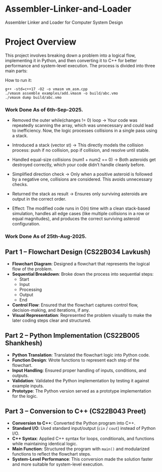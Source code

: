 # Assembler-Linker-and-Loader
Assembler Linker and Loader for Computer System Design

# Project Overview

This project involves breaking down a problem into a logical flow, implementing it in Python, and then converting it to C++ for better performance and system-level execution. The process is divided into three main parts:

How to run it:
```
g++ -std=c++17 -O2 -o vmasm vm_asm.cpp
./vmasm assemble examples/add.vmasm -o build/abc.vmo
./vmasm dump build/abc.vmo
```

### Work Done As of 6th-Sep-2025.

- Removed the outer while(changes != 0) loop → Your code was repeatedly scanning the array, which was unnecessary and could lead to inefficiency. Now, the logic processes collisions in a single pass using a stack.

- Introduced a stack (vector<int> st) → This directly models the collision process: push if no collision, pop if collision, and resolve until stable.

- Handled equal-size collisions (num1 + num2 == 0) → Both asteroids get destroyed correctly, which your code didn’t handle cleanly before.

- Simplified direction check → Only when a positive asteroid is followed by a negative one, collisions are considered. This avoids unnecessary checks.

- Returned the stack as result → Ensures only surviving asteroids are output in the correct order.

- Effect: The modified code runs in O(n) time with a clean stack-based simulation, handles all edge cases (like multiple collisions in a row or equal magnitudes), and produces the correct surviving asteroid configuration.

### Work Done As of 25th-Aug-2025.

## Part 1 – Flowchart Design (CS22B034 Lavkush)

- **Flowchart Diagram**: Designed a flowchart that represents the logical flow of the problem.
- **Sequential Breakdown**: Broke down the process into sequential steps:
  - Start
  - Input
  - Processing
  - Output
  - End
- **Control Flow**: Ensured that the flowchart captures control flow, decision-making, and iterations, if any.
- **Visual Representation**: Represented the problem visually to make the later coding steps clear and structured.

## Part 2 – Python Implementation (CS22B005 Shankhesh)

- **Python Translation**: Translated the flowchart logic into Python code.
- **Function Design**: Wrote functions to represent each step of the flowchart.
- **Input Handling**: Ensured proper handling of inputs, conditions, and outputs.
- **Validation**: Validated the Python implementation by testing it against example inputs.
- **Prototype**: The Python version served as a prototype implementation for the logic.

## Part 3 – Conversion to C++ (CS22B043 Preet)

- **Conversion to C++**: Converted the Python program into C++.
- **Standard I/O**: Used standard input/output (`cin` / `cout`) instead of Python I/O.
- **C++ Syntax**: Applied C++ syntax for loops, conditionals, and functions while maintaining identical logic.
- **Main Function**: Structured the program with `main()` and modularized functions to reflect the flowchart steps.
- **System-Level Performance**: This conversion made the solution faster and more suitable for system-level execution.
